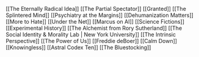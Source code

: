 [[The Eternally Radical Idea]]
[[The Partial Spectator]]
[[Granted]]
[[The Splintered Mind]]
[[Psychiatry at the Margins]]
[[Dehumanization Matters]]
[[More to Hate]]
[[Under the Net]]
[[Marcus on AI]]
[[Science Fictions]]
[[Experimental History]]
[[The Alchemist from Rory Sutherland]]
[[The Social Identity & Morality Lab | New York University]]
[[The Intrinsic Perspective]]
[[The Power of Us]]
[[Freddie deBoer]]
[[Calm Down]]
[[Knowingless]]
[[Astral Codex Ten]]
[[The Bluestocking]]